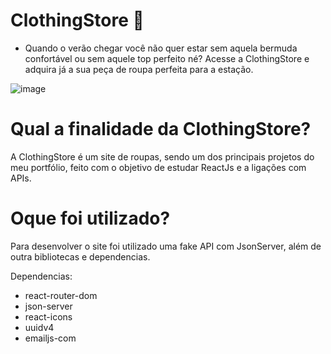 # ClothingStore 🌻

- Quando o verão chegar você não quer estar sem aquela bermuda confortável ou sem aquele top perfeito né? Acesse a ClothingStore e adquira já a sua peça de roupa perfeita para a estação.

![image](https://github.com/Khezac/ClothingStore/assets/152409554/77379689-5f44-44e0-86ef-83326a0ecbd5)

# Qual a finalidade da ClothingStore?

A ClothingStore é um site de roupas, sendo um dos principais projetos do meu portfólio, feito com o objetivo de estudar ReactJs e a ligações com APIs.

# Oque foi utilizado?

Para desenvolver o site foi utilizado uma fake API com JsonServer, além de outra bibliotecas e dependencias.

Dependencias:
- react-router-dom
- json-server
- react-icons
- uuidv4
- emailjs-com

